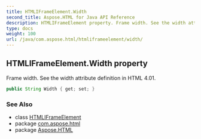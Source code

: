 ```yaml
---
title: HTMLIFrameElement.Width
second_title: Aspose.HTML for Java API Reference
description: HTMLIFrameElement property. Frame width. See the width attribute definition in HTML 4.01
type: docs
weight: 100
url: /java/com.aspose.html/htmliframeelement/width/
---
```

## HTMLIFrameElement.Width property

Frame width. See the width attribute definition in HTML 4.01.

```java
public String Width { get; set; }
```

### See Also

* class [HTMLIFrameElement](../)
* package [com.aspose.html](../../htmliframeelement/)
* package [Aspose.HTML](../../../)
